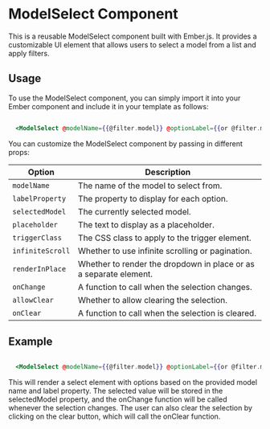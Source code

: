 # ModelSelect Component

This is a reusable ModelSelect component built with Ember.js. It provides a customizable UI element that allows users to select a model from a list and apply filters.


## Usage

To use the ModelSelect component, you can simply import it into your Ember component and include it in your template as follows:

```hbs

  <ModelSelect @modelName={{@filter.model}} @optionLabel={{or @filter.modelNamePath "name"}} @selectedModel={{this.selectedModel}} @placeholder={{@placeholder}} @triggerClass="form-select form-input form-input-sm flex-1" @infiniteScroll={{false}} @renderInPlace={{true}} @onChange={{this.onChange}} @allowClear={{true}} @onClear={{this.clear}} />

```

You can customize the ModelSelect component by passing in different props:

| Option           | Description                                                                  |
| ---------------- | ---------------------------------------------------------------------------- |
| `modelName`      | The name of the model to select from.                                         |
| `labelProperty`  | The property to display for each option.                                     |
| `selectedModel`  | The currently selected model.                                                |
| `placeholder`    | The text to display as a placeholder.                                        |
| `triggerClass`   | The CSS class to apply to the trigger element.                               |
| `infiniteScroll` | Whether to use infinite scrolling or pagination.                             |
| `renderInPlace`  | Whether to render the dropdown in place or as a separate element.            |
| `onChange`       | A function to call when the selection changes.                               |
| `allowClear`     | Whether to allow clearing the selection.                                     |
| `onClear`        | A function to call when the selection is cleared.                            |


## Example

```hbs

  <ModelSelect @modelName={{@filter.model}} @optionLabel={{or @filter.modelNamePath "name"}} @selectedModel={{this.selectedModel}} @placeholder={{@placeholder}} @triggerClass="form-select form-input form-input-sm flex-1" @infiniteScroll={{false}} @renderInPlace={{true}} @onChange={{this.onChange}} @allowClear={{true}} @onClear={{this.clear}} />

```

This will render a select element with options based on the provided model name and label property. The selected value will be stored in the selectedModel property, and the onChange function will be called whenever the selection changes. The user can also clear the selection by clicking on the clear button, which will call the onClear function.
